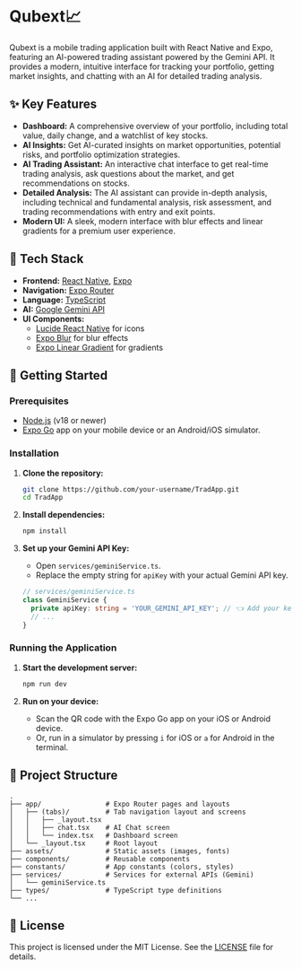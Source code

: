 # Qubext📈

Qubext is a mobile trading application built with React Native and Expo, featuring an AI-powered trading assistant powered by the Gemini API. It provides a modern, intuitive interface for tracking your portfolio, getting market insights, and chatting with an AI for detailed trading analysis.



## ✨ Key Features

- **Dashboard:** A comprehensive overview of your portfolio, including total value, daily change, and a watchlist of key stocks.
- **AI Insights:** Get AI-curated insights on market opportunities, potential risks, and portfolio optimization strategies.
- **AI Trading Assistant:** An interactive chat interface to get real-time trading analysis, ask questions about the market, and get recommendations on stocks.
- **Detailed Analysis:** The AI assistant can provide in-depth analysis, including technical and fundamental analysis, risk assessment, and trading recommendations with entry and exit points.
- **Modern UI:** A sleek, modern interface with blur effects and linear gradients for a premium user experience.

## 🚀 Tech Stack

- **Frontend:** [React Native](https://reactnative.dev/), [Expo](https://expo.dev/)
- **Navigation:** [Expo Router](https://docs.expo.dev/router/introduction/)
- **Language:** [TypeScript](https://www.typescriptlang.org/)
- **AI:** [Google Gemini API](https://ai.google.dev/)
- **UI Components:**
  - [Lucide React Native](https://lucide.dev/guide/packages/lucide-react-native) for icons
  - [Expo Blur](https://docs.expo.dev/versions/latest/sdk/blur-view/) for blur effects
  - [Expo Linear Gradient](https://docs.expo.dev/versions/latest/sdk/linear-gradient/) for gradients

## 🏁 Getting Started

### Prerequisites

- [Node.js](https://nodejs.org/en/) (v18 or newer)
- [Expo Go](https://expo.dev/go) app on your mobile device or an Android/iOS simulator.

### Installation

1.  **Clone the repository:**
    ```bash
    git clone https://github.com/your-username/TradApp.git
    cd TradApp
    ```

2.  **Install dependencies:**
    ```bash
    npm install
    ```

3.  **Set up your Gemini API Key:**
    - Open `services/geminiService.ts`.
    - Replace the empty string for `apiKey` with your actual Gemini API key.
    ```typescript
    // services/geminiService.ts
    class GeminiService {
      private apiKey: string = 'YOUR_GEMINI_API_KEY'; // 👈 Add your key here
      // ...
    }
    ```

### Running the Application

1.  **Start the development server:**
    ```bash
    npm run dev
    ```

2.  **Run on your device:**
    - Scan the QR code with the Expo Go app on your iOS or Android device.
    - Or, run in a simulator by pressing `i` for iOS or `a` for Android in the terminal.

## 📂 Project Structure

```
.
├── app/                # Expo Router pages and layouts
│   ├── (tabs)/         # Tab navigation layout and screens
│   │   ├── _layout.tsx
│   │   ├── chat.tsx    # AI Chat screen
│   │   └── index.tsx   # Dashboard screen
│   └── _layout.tsx     # Root layout
├── assets/             # Static assets (images, fonts)
├── components/         # Reusable components
├── constants/          # App constants (colors, styles)
├── services/           # Services for external APIs (Gemini)
│   └── geminiService.ts
├── types/              # TypeScript type definitions
└── ...
```

## 📄 License

This project is licensed under the MIT License. See the [LICENSE](LICENSE) file for details.
